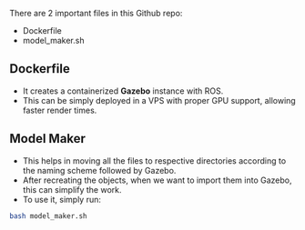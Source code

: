 There are 2 important files in this Github repo:
- Dockerfile
- model_maker.sh

## Dockerfile
- It creates a containerized **Gazebo** instance with ROS.
- This can be simply deployed in a VPS with proper GPU support, allowing faster render times.
## Model Maker
- This helps in moving all the files to respective directories according to the naming scheme followed by Gazebo.
- After recreating the objects, when we want to import them into Gazebo, this can simplify the work.
- To use it, simply run:
```bash
bash model_maker.sh
```
